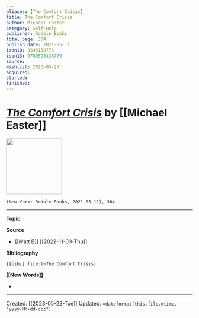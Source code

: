 ```yaml
---
aliases: [The Comfort Crisis]
title: The Comfort Crisis
author: Michael Easter
category: Self-Help
publisher: Rodale Books
total_page: 304
publish_date: 2021-05-11
isbn10: 0593138775
isbn13: 9780593138779
source: 
wishlist: 2023-05-23
acquired: 
started: 
finished: 
---
```

# *[The Comfort Crisis]()* by [[Michael Easter]]

<img src="http://books.google.com/books/content?id=28L3DwAAQBAJ&printsec=frontcover&img=1&zoom=1&edge=curl&source=gbs_api" width=150>

`(New York: Rodale Books, 2021-05-11), 304`



--- 
**Topic**: 

**Source**
- [[Matt B]] [[2022-11-03-Thu]]

**Bibliography**

```query
[[bib]] file:(~The Comfort Crisis)
```
 

**[[New Words]]**

- 

---
Created: [[2023-05-23-Tue]]
Updated: `=dateformat(this.file.mtime, "yyyy-MM-dd-ccc")`